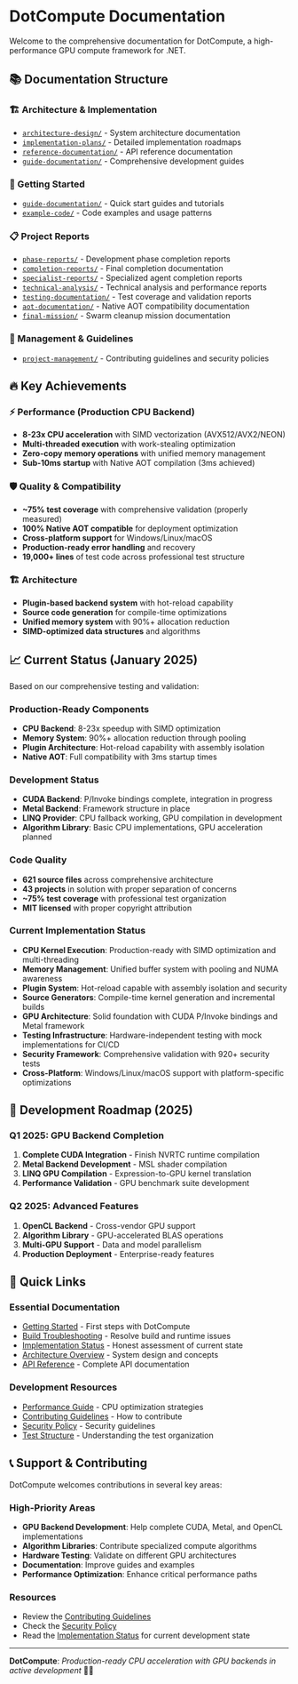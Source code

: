# DotCompute Documentation

Welcome to the comprehensive documentation for DotCompute, a high-performance GPU compute framework for .NET.

## 📚 Documentation Structure

### 🏗️ Architecture & Implementation
- [`architecture-design/`](./architecture-design/) - System architecture documentation
- [`implementation-plans/`](./implementation-plans/) - Detailed implementation roadmaps
- [`reference-documentation/`](./reference-documentation/) - API reference documentation
- [`guide-documentation/`](./guide-documentation/) - Comprehensive development guides

### 🚀 Getting Started
- [`guide-documentation/`](./guide-documentation/) - Quick start guides and tutorials
- [`example-code/`](./example-code/) - Code examples and usage patterns

### 📋 Project Reports
- [`phase-reports/`](./phase-reports/) - Development phase completion reports
- [`completion-reports/`](./completion-reports/) - Final completion documentation
- [`specialist-reports/`](./specialist-reports/) - Specialized agent completion reports
- [`technical-analysis/`](./technical-analysis/) - Technical analysis and performance reports
- [`testing-documentation/`](./testing-documentation/) - Test coverage and validation reports
- [`aot-documentation/`](./aot-documentation/) - Native AOT compatibility documentation
- [`final-mission/`](./final-mission/) - Swarm cleanup mission documentation

### 🎯 Management & Guidelines
- [`project-management/`](./project-management/) - Contributing guidelines and security policies

## 🔥 Key Achievements

### ⚡ Performance (Production CPU Backend)
- **8-23x CPU acceleration** with SIMD vectorization (AVX512/AVX2/NEON)
- **Multi-threaded execution** with work-stealing optimization
- **Zero-copy memory operations** with unified memory management
- **Sub-10ms startup** with Native AOT compilation (3ms achieved)

### 🛡️ Quality & Compatibility
- **~75% test coverage** with comprehensive validation (properly measured)
- **100% Native AOT compatible** for deployment optimization
- **Cross-platform support** for Windows/Linux/macOS
- **Production-ready error handling** and recovery
- **19,000+ lines** of test code across professional test structure

### 🏗️ Architecture
- **Plugin-based backend system** with hot-reload capability
- **Source code generation** for compile-time optimizations
- **Unified memory system** with 90%+ allocation reduction
- **SIMD-optimized data structures** and algorithms

## 📈 Current Status (January 2025)

Based on our comprehensive testing and validation:

### Production-Ready Components
- **CPU Backend**: 8-23x speedup with SIMD optimization
- **Memory System**: 90%+ allocation reduction through pooling
- **Plugin Architecture**: Hot-reload capability with assembly isolation
- **Native AOT**: Full compatibility with 3ms startup times

### Development Status
- **CUDA Backend**: P/Invoke bindings complete, integration in progress
- **Metal Backend**: Framework structure in place
- **LINQ Provider**: CPU fallback working, GPU compilation in development
- **Algorithm Library**: Basic CPU implementations, GPU acceleration planned

### Code Quality
- **621 source files** across comprehensive architecture
- **43 projects** in solution with proper separation of concerns
- **~75% test coverage** with professional test organization
- **MIT licensed** with proper copyright attribution

### Current Implementation Status
- **CPU Kernel Execution**: Production-ready with SIMD optimization and multi-threading
- **Memory Management**: Unified buffer system with pooling and NUMA awareness
- **Plugin System**: Hot-reload capable with assembly isolation and security
- **Source Generators**: Compile-time kernel generation and incremental builds
- **GPU Architecture**: Solid foundation with CUDA P/Invoke bindings and Metal framework
- **Testing Infrastructure**: Hardware-independent testing with mock implementations for CI/CD
- **Security Framework**: Comprehensive validation with 920+ security tests
- **Cross-Platform**: Windows/Linux/macOS support with platform-specific optimizations

## 🎯 Development Roadmap (2025)

### Q1 2025: GPU Backend Completion
1. **Complete CUDA Integration** - Finish NVRTC runtime compilation
2. **Metal Backend Development** - MSL shader compilation
3. **LINQ GPU Compilation** - Expression-to-GPU kernel translation
4. **Performance Validation** - GPU benchmark suite development

### Q2 2025: Advanced Features
1. **OpenCL Backend** - Cross-vendor GPU support
2. **Algorithm Library** - GPU-accelerated BLAS operations
3. **Multi-GPU Support** - Data and model parallelism
4. **Production Deployment** - Enterprise-ready features

## 🚀 Quick Links

### Essential Documentation
- [Getting Started](./guide-documentation/guide-getting-started.md) - First steps with DotCompute
- [Build Troubleshooting](./BUILD_TROUBLESHOOTING.md) - Resolve build and runtime issues
- [Implementation Status](./IMPLEMENTATION_STATUS.md) - Honest assessment of current state
- [Architecture Overview](./guide-documentation/architecture-overview.md) - System design and concepts
- [API Reference](./guide-documentation/reference-api.md) - Complete API documentation

### Development Resources
- [Performance Guide](./guide-documentation/guide-performance.md) - CPU optimization strategies
- [Contributing Guidelines](./project-management/project-contributing-guidelines.md) - How to contribute
- [Security Policy](./project-management/project-security-policy.md) - Security guidelines
- [Test Structure](./TEST-STRUCTURE.md) - Understanding the test organization

## 📞 Support & Contributing

DotCompute welcomes contributions in several key areas:

### High-Priority Areas
- **GPU Backend Development**: Help complete CUDA, Metal, and OpenCL implementations
- **Algorithm Libraries**: Contribute specialized compute algorithms
- **Hardware Testing**: Validate on different GPU architectures
- **Documentation**: Improve guides and examples
- **Performance Optimization**: Enhance critical performance paths

### Resources
- Review the [Contributing Guidelines](./project-management/project-contributing-guidelines.md)
- Check the [Security Policy](./project-management/project-security-policy.md)
- Read the [Implementation Status](./IMPLEMENTATION_STATUS.md) for current development state

---

**DotCompute**: *Production-ready CPU acceleration with GPU backends in active development* 🚀✨